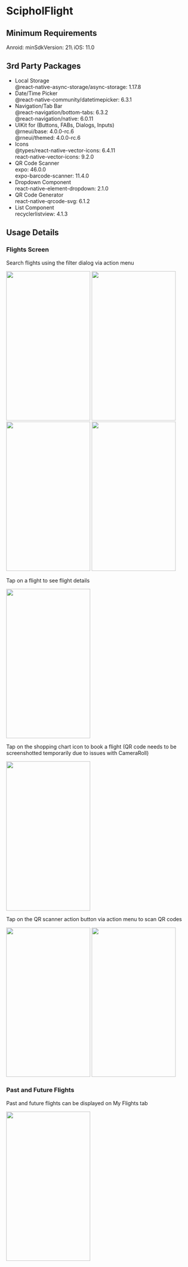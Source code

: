 # ScipholFlight
 <h2>Minimum Requirements</h2>
 Anroid: minSdkVersion: 21\
 iOS: 11.0
 
 <h2>3rd Party Packages</h2>
 
 - Local Storage\
 @react-native-async-storage/async-storage: 1.17.8
 - Date/Time Picker\
 @react-native-community/datetimepicker: 6.3.1
 - Navigation/Tab Bar\
 @react-navigation/bottom-tabs: 6.3.2\
 @react-navigation/native: 6.0.11
 - UIKit for (Buttons, FABs, Dialogs, Inputs)\
 @rneui/base: 4.0.0-rc.6\
 @rneui/themed: 4.0.0-rc.6
 - Icons\
 @types/react-native-vector-icons: 6.4.11\
 react-native-vector-icons: 9.2.0
 - QR Code Scanner\
 expo: 46.0.0\
 expo-barcode-scanner: 11.4.0
 - Dropdown Component\
 react-native-element-dropdown: 2.1.0
 - QR Code Generator\
 react-native-qrcode-svg: 6.1.2
 - List Component\
 recyclerlistview: 4.1.3
 
  <h2>Usage Details</h2>
  
  <h3>Flights Screen</h3>
  
  
  Search flights using the filter dialog via action menu
  
  <img src="https://user-images.githubusercontent.com/61357620/183943663-e0af7373-391d-49de-92df-a90bf8f20460.png" width="225" height="400"/> <img src="https://user-images.githubusercontent.com/61357620/183943756-dff137c4-9273-4366-89c8-34b40cce4786.png" width="225" height="400"/> <img src="https://user-images.githubusercontent.com/61357620/183943932-668e1de5-6863-46b0-abec-0fce56daa84c.png" width="225" height="400"/> <img src="https://user-images.githubusercontent.com/61357620/183944094-cdcab688-fcff-4693-abbe-23b6abbfe41c.png" width="225" height="400"/>

Tap on a flight to see flight details

<img src="https://user-images.githubusercontent.com/61357620/183945331-e2ac81e6-df0b-4e8f-ac2c-ff11805a3dc2.png" width="225" height="400"/>

Tap on the shopping chart icon to book a flight (QR code needs to be screenshotted temporarily due to issues with CameraRoll)

<img src="https://user-images.githubusercontent.com/61357620/183945755-2ce54a1c-f808-4e7e-bc5b-d47adea9c247.png" width="225" height="400"/>

Tap on the QR scanner action button via action menu to scan QR codes

<img src="https://user-images.githubusercontent.com/61357620/183946727-d2e1ab0e-fcc2-454e-8e77-b225d4fcefb2.png" width="225" height="400"/>     <img src="https://user-images.githubusercontent.com/61357620/183946875-233415bf-501b-40ba-9325-7a4e22ae369a.png" width="225" height="400"/>

<h3>Past and Future Flights</h3>

Past and future flights can be displayed on My Flights tab

<img src="https://user-images.githubusercontent.com/61357620/183948085-109d7646-3cf5-4ecb-8223-dd8f39254eda.png" width="225" height="400"/>



 


